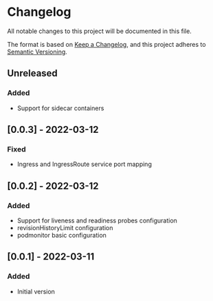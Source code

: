 # Changelog
All notable changes to this project will be documented in this file.

The format is based on [Keep a Changelog](https://keepachangelog.com/en/1.0.0/),
and this project adheres to [Semantic Versioning](https://semver.org/spec/v2.0.0.html).

## Unreleased
### Added
- Support for sidecar containers

## [0.0.3] - 2022-03-12
### Fixed
- Ingress and IngressRoute service port mapping
## [0.0.2] - 2022-03-12
### Added
- Support for liveness and readiness probes configuration
- revisionHistoryLimit configuration
- podmonitor basic configuration

## [0.0.1] - 2022-03-11
### Added
- Initial version
